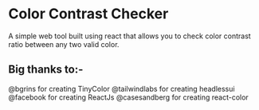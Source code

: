# Color Contrast Checker

A simple web tool built using react that allows you to check color contrast ratio between any two valid color.

## Big thanks to:-

@bgrins for creating TinyColor
@tailwindlabs for creating headlessui
@facebook for creating ReactJs
@casesandberg for creating react-color

